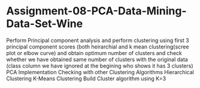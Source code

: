 # Assignment-08-PCA-Data-Mining-Data-Set-Wine
Perform Principal component analysis and perform clustering using first 3 principal component scores (both heirarchial and k mean clustering(scree plot or elbow curve) and obtain optimum number of clusters and check whether we have obtained same number of clusters with the original data (class column we have ignored at the begining who shows it has 3 clusters)  PCA Implementation  Checking with other Clustering Algorithms  Hierarchical Clustering  K-Means Clustering  Build Cluster algorithm using K=3
